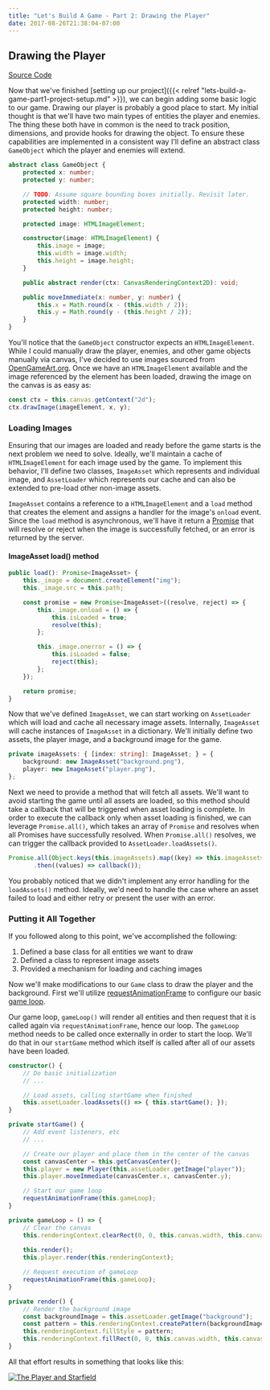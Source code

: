 ```yaml
---
title: "Let's Build A Game - Part 2: Drawing the Player"
date: 2017-08-26T21:38:04-07:00
---
```


## Drawing the Player

[Source Code]()

Now that we've finished [setting up our project]({{< relref "lets-build-a-game-part1-project-setup.md" >}}), we can
begin adding some basic logic to our game. Drawing our player is probably a good place to start. My initial thought 
is that we'll have two main types of entities the player and enemies. The thing these both have in common is the 
need to track position, dimensions, and provide hooks for drawing the object. To ensure these capabilities are 
implemented in a consistent way I'll define an abstract class `GameObject` which the player and enemies will extend.

```typescript
abstract class GameObject {
    protected x: number;
    protected y: number;

    // TODO: Assume square bounding boxes initially. Revisit later.
    protected width: number;
    protected height: number;

    protected image: HTMLImageElement;

    constructor(image: HTMLImageElement) {
        this.image = image;
        this.width = image.width;
        this.height = image.height;
    }

    public abstract render(ctx: CanvasRenderingContext2D): void;

    public moveImmediate(x: number, y: number) {
        this.x = Math.round(x - (this.width / 2));
        this.y = Math.round(y - (this.height / 2));
    }
}
```

You'll notice that the `GameObject` constructor expects an `HTMLImageElement`. While I could manually draw the player,
enemies, and other game objects manually via canvas, I've decided to use images sourced from 
[OpenGameArt.org](https://opengameart.org). Once we have an `HTMLImageElement` available and the image referenced by
the element has been loaded, drawing the image on the canvas is as easy as:

```typescript
const ctx = this.canvas.getContext("2d");
ctx.drawImage(imageElement, x, y);
```

### Loading Images 

Ensuring that our images are loaded and ready before the game starts is the next problem we need to solve. Ideally,
we'll maintain a cache of `HTMLImageElement` for each image used by the game. To implement this behavior, I'll
define two classes, `ImageAsset` which represents and individual image, and `AssetLoader` which represents our cache 
and can also be extended to pre-load other non-image assets.

`ImageAsset` contains a reference to a `HTMLImageElement` and a `load` method that creates the element and assigns a 
handler for the image's `onload` event. Since the `load` method is asynchronous, we'll have it return a 
[Promise](https://developers.google.com/web/fundamentals/getting-started/primers/promises) that will resolve or reject 
when the image is successfully fetched, or an error is returned by the server. 

#### ImageAsset load() method

```typescript
public load(): Promise<ImageAsset> {
    this._image = document.createElement("img");
    this._image.src = this.path;

    const promise = new Promise<ImageAsset>((resolve, reject) => {
        this._image.onload = () => {
            this.isLoaded = true;
            resolve(this);
        };

        this._image.onerror = () => {
            this.isLoaded = false;
            reject(this);
        };
    });

    return promise;
}
```

Now that we've defined `ImageAsset`, we can start working on `AssetLoader` which will load and cache all necessary
image assets. Internally, `ImageAsset` will cache instances of `ImageAsset` in a dictionary. We'll initially define 
two assets, the player image, and a background image for the game.

```typescript
private imageAssets: { [index: string]: ImageAsset; } = {
    background: new ImageAsset("background.png"),
    player: new ImageAsset("player.png"),
};
```

Next we need to provide a method that will fetch all assets. We'll want to avoid starting the game until all assets are
loaded, so this method should take a callback that will be triggered when asset loading is complete. In order to execute
the callback only when asset loading is finished, we can leverage `Promise.all()`, which takes an array of `Promise` and
resolves when all Promises have successfully resolved. When `Promise.all()` resolves, we can trigger the callback
provided to `AssetLoader.loadAssets()`. 

```typescript
Promise.all(Object.keys(this.imageAssets).map((key) => this.imageAssets[key].load()))
       .then((values) => callback());
```

You probably noticed that we didn't implement any error handling for the `loadAssets()` method. Ideally, we'd need to 
handle the case where an asset failed to load and either retry or present the user with an error.

### Putting it All Together

If you followed along to this point, we've accomplished the following:

1. Defined a base class for all entities we want to draw
2. Defined a class to represent image assets
3. Provided a mechanism for loading and caching images

Now we'll make modifications to our `Game` class to draw the player and the background. First we'll utilize 
[requestAnimationFrame](https://developer.mozilla.org/en-US/docs/Web/API/window/requestAnimationFrame) to configure our
basic [game loop](https://developer.mozilla.org/en-US/docs/Games/Anatomy). 

Our game loop, `gameLoop()` will render all entities and then request that it is called again via 
`requestAnimationFrame`, hence our loop. The `gameLoop` method needs to be called once externally in order to start 
the loop. We'll do that in our `startGame` method which itself is called after all of our assets have been loaded.

```typescript
constructor() {
    // Do basic initialization
    // ...

    // Load assets, calling startGame when finished
    this.assetLoader.loadAssets(() => { this.startGame(); });
}

private startGame() {
    // Add event listeners, etc
    // ...

    // Create our player and place them in the center of the canvas
    const canvasCenter = this.getCanvasCenter();
    this.player = new Player(this.assetLoader.getImage("player"));
    this.player.moveImmediate(canvasCenter.x, canvasCenter.y);

    // Start our game loop
    requestAnimationFrame(this.gameLoop);
}

private gameLoop = () => {
    // Clear the canvas
    this.renderingContext.clearRect(0, 0, this.canvas.width, this.canvas.height);
    
    this.render();
    this.player.render(this.renderingContext);

    // Request execution of gameLoop
    requestAnimationFrame(this.gameLoop);
} 

private render() {
    // Render the background image
    const backgroundImage = this.assetLoader.getImage("background");
    const pattern = this.renderingContext.createPattern(backgroundImage, "repeat");
    this.renderingContext.fillStyle = pattern;
    this.renderingContext.fillRect(0, 0, this.canvas.width, this.canvas.height);
}
```

All that effort results in something that looks like this: 

[![The Player and Starfield](/img/lets-build-a-game-part2-player-and-background.png)](
    /img/lets-build-a-game-part2-player-and-background.png)